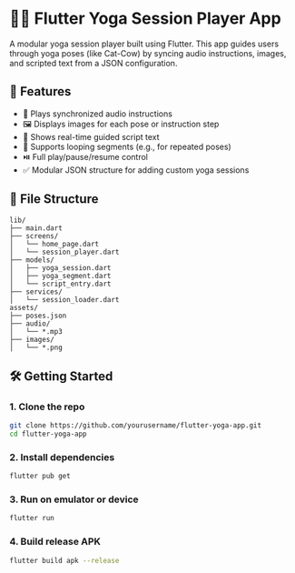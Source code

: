 
# 🧘‍♂️ Flutter Yoga Session Player App

A modular yoga session player built using Flutter. This app guides users through yoga poses (like Cat-Cow) by syncing audio instructions, images, and scripted text from a JSON configuration.

## 🚀 Features

- 🎵 Plays synchronized audio instructions
- 🖼️ Displays images for each pose or instruction step
- 📜 Shows real-time guided script text
- 🔁 Supports looping segments (e.g., for repeated poses)
- ⏯️ Full play/pause/resume control
- ✅ Modular JSON structure for adding custom yoga sessions

## 📂 File Structure

```
lib/
├── main.dart
├── screens/
│   └── home_page.dart
│   └── session_player.dart
├── models/
│   ├── yoga_session.dart
│   ├── yoga_segment.dart
│   └── script_entry.dart
├── services/
│   └── session_loader.dart
assets/
├── poses.json
├── audio/
│   └── *.mp3
├── images/
│   └── *.png
```

## 🛠️ Getting Started

### 1. Clone the repo
```bash
git clone https://github.com/yourusername/flutter-yoga-app.git
cd flutter-yoga-app
```

### 2. Install dependencies
```bash
flutter pub get
```

### 3. Run on emulator or device
```bash
flutter run
```

### 4. Build release APK
```bash
flutter build apk --release
```
